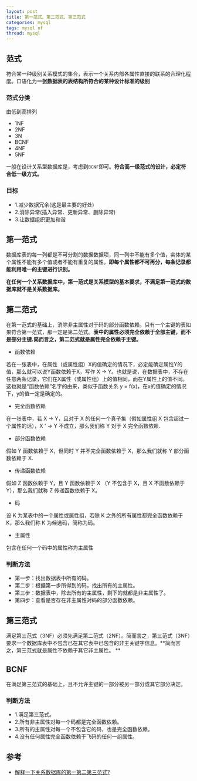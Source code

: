 ```yaml
---
layout: post
title: 第一范式、第二范式、第三范式
categories: mysql
tags: mysql nf
thread: mysql
---
```

## 范式
符合某一种级别关系模式的集合，表示一个关系内部各属性直接的联系的合理化程度。口语化为**一张数据表的表结构所符合的某种设计标准的级别**

### 范式分类

由低到高排列

* 1NF
* 2NF
* 3N
* BCNF
* 4NF
* 5NF

一般在设计关系型数据库是，考虑到`BCNF`即可。**符合高一级范式的设计，必定符合低一级方式。**

### 目标
* 1.减少数据冗余(这是最主要的好处)
* 2.消除异常(插入异常、更新异常、删除异常)
* 3.让数据组织更加和谐

## 第一范式
数据库表的每一列都是不可分割的数据数据项，同一列中不能有多个值，实体的某个属性不能有多个值或者不能有重复的属性。**即每个属性都不可再分，每条记录都能利用唯一的主键进行识别。**

**在任何一个关系数据库中，第一范式是关系模型的基本要求，不满足第一范式的数据库就不是关系数据库。**

## 第二范式
在第一范式的基础上，消除非主属性对于码的部分函数依赖。只有一个主键的表如果符合第一范式，那一定是第二范式。**表中的属性必须完全依赖于全部主键，而不是部分主键.简而言之，第二范式就是属性完全依赖于主键。**

* 函数依赖

若在一张表中，在属性（或属性组）X的值确定的情况下，必定能确定属性Y的值，那么就可以说Y函数依赖于X，写作 X → Y。也就是说，在数据表中，不存在任意两条记录，它们在X属性（或属性组）上的值相同，而在Y属性上的值不同。这也就是“函数依赖”名字的由来，类似于函数关系 y = f(x)，在x的值确定的情况下，y的值一定是确定的。

* 完全函数依赖

在一张表中，若 X → Y，且对于 X 的任何一个真子集（假如属性组 X 包含超过一个属性的话），X ' → Y 不成立，那么我们称 Y 对于 X 完全函数依赖.

* 部分函数依赖

假如 Y 函数依赖于 X，但同时 Y 并不完全函数依赖于 X，那么我们就称 Y 部分函数依赖于 X.

* 传递函数依赖

假如 Z 函数依赖于 Y，且 Y 函数依赖于 X （Y 不包含于 X，且 X 不函数依赖于 Y），那么我们就称 Z 传递函数依赖于 X。

* 码

设 K 为某表中的一个属性或属性组，若除 K 之外的所有属性都完全函数依赖于 K，那么我们称 K 为候选码，简称为码。

* 主属性

包含在任何一个码中的属性称为主属性

### 判断方法

* 第一步：找出数据表中所有的码。
* 第二步：根据第一步所得到的码，找出所有的主属性。
* 第三步：数据表中，除去所有的主属性，剩下的就都是非主属性了。
* 第四步：查看是否存在非主属性对码的部分函数依赖。

## 第三范式
满足第三范式（3NF）必须先满足第二范式（2NF）。简而言之，第三范式（3NF）要求一个数据库表中不包含已在其它表中已包含的非主关键字信息。**简而言之，第三范式就是属性不依赖于其它非主属性。 
**

## BCNF
在满足第三范式的基础上，且不允许主键的一部分被另一部分或其它部分决定。

### 判断方法
* 1.满足第三范式。
* 2.所有非主属性对每一个码都是完全函数依赖。
* 3.所有的主属性对每一个不包含它的码，也是完全函数依赖。
* 4.没有任何属性完全函数依赖于飞码的任何一组属性。

## 参考
* [解释一下关系数据库的第一第二第三范式?](https://www.zhihu.com/question/24696366)

